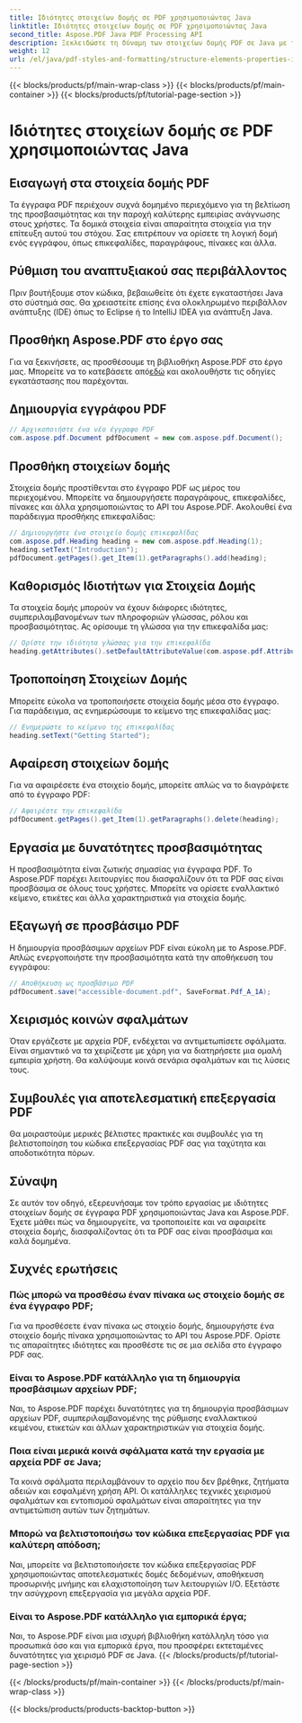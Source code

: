 ```yaml
---
title: Ιδιότητες στοιχείων δομής σε PDF χρησιμοποιώντας Java
linktitle: Ιδιότητες στοιχείων δομής σε PDF χρησιμοποιώντας Java
second_title: Aspose.PDF Java PDF Processing API
description: Ξεκλειδώστε τη δύναμη των στοιχείων δομής PDF σε Java με το Aspose.PDF. Μάθετε να δημιουργείτε, να τροποποιείτε και να βελτιστοποιείτε αρχεία PDF για προσβασιμότητα.
weight: 12
url: /el/java/pdf-styles-and-formatting/structure-elements-properties-in-pdf-using-java/
---
```


{{< blocks/products/pf/main-wrap-class >}}
{{< blocks/products/pf/main-container >}}
{{< blocks/products/pf/tutorial-page-section >}}

# Ιδιότητες στοιχείων δομής σε PDF χρησιμοποιώντας Java


## Εισαγωγή στα στοιχεία δομής PDF

Τα έγγραφα PDF περιέχουν συχνά δομημένο περιεχόμενο για τη βελτίωση της προσβασιμότητας και την παροχή καλύτερης εμπειρίας ανάγνωσης στους χρήστες. Τα δομικά στοιχεία είναι απαραίτητα στοιχεία για την επίτευξη αυτού του στόχου. Σας επιτρέπουν να ορίσετε τη λογική δομή ενός εγγράφου, όπως επικεφαλίδες, παραγράφους, πίνακες και άλλα.

## Ρύθμιση του αναπτυξιακού σας περιβάλλοντος

Πριν βουτήξουμε στον κώδικα, βεβαιωθείτε ότι έχετε εγκαταστήσει Java στο σύστημά σας. Θα χρειαστείτε επίσης ένα ολοκληρωμένο περιβάλλον ανάπτυξης (IDE) όπως το Eclipse ή το IntelliJ IDEA για ανάπτυξη Java.

## Προσθήκη Aspose.PDF στο έργο σας

 Για να ξεκινήσετε, ας προσθέσουμε τη βιβλιοθήκη Aspose.PDF στο έργο μας. Μπορείτε να το κατεβάσετε από[εδώ](https://releases.aspose.com/pdf/java/) και ακολουθήστε τις οδηγίες εγκατάστασης που παρέχονται.

## Δημιουργία εγγράφου PDF

```java
// Αρχικοποιήστε ένα νέο έγγραφο PDF
com.aspose.pdf.Document pdfDocument = new com.aspose.pdf.Document();
```

## Προσθήκη στοιχείων δομής

Στοιχεία δομής προστίθενται στο έγγραφο PDF ως μέρος του περιεχομένου. Μπορείτε να δημιουργήσετε παραγράφους, επικεφαλίδες, πίνακες και άλλα χρησιμοποιώντας το API του Aspose.PDF. Ακολουθεί ένα παράδειγμα προσθήκης επικεφαλίδας:

```java
// Δημιουργήστε ένα στοιχείο δομής επικεφαλίδας
com.aspose.pdf.Heading heading = new com.aspose.pdf.Heading(1);
heading.setText("Introduction");
pdfDocument.getPages().get_Item(1).getParagraphs().add(heading);
```

## Καθορισμός Ιδιοτήτων για Στοιχεία Δομής

Τα στοιχεία δομής μπορούν να έχουν διάφορες ιδιότητες, συμπεριλαμβανομένων των πληροφοριών γλώσσας, ρόλου και προσβασιμότητας. Ας ορίσουμε τη γλώσσα για την επικεφαλίδα μας:

```java
// Ορίστε την ιδιότητα γλώσσας για την επικεφαλίδα
heading.getAttributes().setDefaultAttributeValue(com.aspose.pdf.AttributeKeys.Lang, "en-US");
```

## Τροποποίηση Στοιχείων Δομής

Μπορείτε εύκολα να τροποποιήσετε στοιχεία δομής μέσα στο έγγραφο. Για παράδειγμα, ας ενημερώσουμε το κείμενο της επικεφαλίδας μας:

```java
// Ενημερώστε το κείμενο της επικεφαλίδας
heading.setText("Getting Started");
```

## Αφαίρεση στοιχείων δομής

Για να αφαιρέσετε ένα στοιχείο δομής, μπορείτε απλώς να το διαγράψετε από το έγγραφο PDF:

```java
// Αφαιρέστε την επικεφαλίδα
pdfDocument.getPages().get_Item(1).getParagraphs().delete(heading);
```

## Εργασία με δυνατότητες προσβασιμότητας

Η προσβασιμότητα είναι ζωτικής σημασίας για έγγραφα PDF. Το Aspose.PDF παρέχει λειτουργίες που διασφαλίζουν ότι τα PDF σας είναι προσβάσιμα σε όλους τους χρήστες. Μπορείτε να ορίσετε εναλλακτικό κείμενο, ετικέτες και άλλα χαρακτηριστικά για στοιχεία δομής.

## Εξαγωγή σε προσβάσιμο PDF

Η δημιουργία προσβάσιμων αρχείων PDF είναι εύκολη με το Aspose.PDF. Απλώς ενεργοποιήστε την προσβασιμότητα κατά την αποθήκευση του εγγράφου:

```java
// Αποθήκευση ως προσβάσιμο PDF
pdfDocument.save("accessible-document.pdf", SaveFormat.Pdf_A_1A);
```

## Χειρισμός κοινών σφαλμάτων

Όταν εργάζεστε με αρχεία PDF, ενδέχεται να αντιμετωπίσετε σφάλματα. Είναι σημαντικό να τα χειρίζεστε με χάρη για να διατηρήσετε μια ομαλή εμπειρία χρήστη. Θα καλύψουμε κοινά σενάρια σφαλμάτων και τις λύσεις τους.

## Συμβουλές για αποτελεσματική επεξεργασία PDF

Θα μοιραστούμε μερικές βέλτιστες πρακτικές και συμβουλές για τη βελτιστοποίηση του κώδικα επεξεργασίας PDF σας για ταχύτητα και αποδοτικότητα πόρων.

## Σύναψη

Σε αυτόν τον οδηγό, εξερευνήσαμε τον τρόπο εργασίας με ιδιότητες στοιχείων δομής σε έγγραφα PDF χρησιμοποιώντας Java και Aspose.PDF. Έχετε μάθει πώς να δημιουργείτε, να τροποποιείτε και να αφαιρείτε στοιχεία δομής, διασφαλίζοντας ότι τα PDF σας είναι προσβάσιμα και καλά δομημένα.

## Συχνές ερωτήσεις

### Πώς μπορώ να προσθέσω έναν πίνακα ως στοιχείο δομής σε ένα έγγραφο PDF;

Για να προσθέσετε έναν πίνακα ως στοιχείο δομής, δημιουργήστε ένα στοιχείο δομής πίνακα χρησιμοποιώντας το API του Aspose.PDF. Ορίστε τις απαραίτητες ιδιότητες και προσθέστε τις σε μια σελίδα στο έγγραφο PDF σας.

### Είναι το Aspose.PDF κατάλληλο για τη δημιουργία προσβάσιμων αρχείων PDF;

Ναι, το Aspose.PDF παρέχει δυνατότητες για τη δημιουργία προσβάσιμων αρχείων PDF, συμπεριλαμβανομένης της ρύθμισης εναλλακτικού κειμένου, ετικετών και άλλων χαρακτηριστικών για στοιχεία δομής.

### Ποια είναι μερικά κοινά σφάλματα κατά την εργασία με αρχεία PDF σε Java;

Τα κοινά σφάλματα περιλαμβάνουν το αρχείο που δεν βρέθηκε, ζητήματα αδειών και εσφαλμένη χρήση API. Οι κατάλληλες τεχνικές χειρισμού σφαλμάτων και εντοπισμού σφαλμάτων είναι απαραίτητες για την αντιμετώπιση αυτών των ζητημάτων.

### Μπορώ να βελτιστοποιήσω τον κώδικα επεξεργασίας PDF για καλύτερη απόδοση;

Ναι, μπορείτε να βελτιστοποιήσετε τον κώδικα επεξεργασίας PDF χρησιμοποιώντας αποτελεσματικές δομές δεδομένων, αποθήκευση προσωρινής μνήμης και ελαχιστοποίηση των λειτουργιών I/O. Εξετάστε την ασύγχρονη επεξεργασία για μεγάλα αρχεία PDF.

### Είναι το Aspose.PDF κατάλληλο για εμπορικά έργα;

Ναι, το Aspose.PDF είναι μια ισχυρή βιβλιοθήκη κατάλληλη τόσο για προσωπικά όσο και για εμπορικά έργα, που προσφέρει εκτεταμένες δυνατότητες για χειρισμό PDF σε Java.
{{< /blocks/products/pf/tutorial-page-section >}}

{{< /blocks/products/pf/main-container >}}
{{< /blocks/products/pf/main-wrap-class >}}

{{< blocks/products/products-backtop-button >}}
